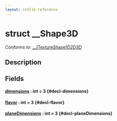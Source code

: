 ```yaml
---
layout: stdlib-reference
---
```


# struct \_\_Shape3D

*Conforms to:* [\_\_ITextureShape1D2D3D](/stdlib-reference/interfaces/ITextureShape1D2D3D/index)

## Description



## Fields

#### [dimensions](/stdlib-reference/types/Shape3D/dimensions) : int = 3 {#decl-dimensions}
#### [flavor](/stdlib-reference/types/Shape3D/flavor) : int = 3 {#decl-flavor}
#### [planeDimensions](/stdlib-reference/types/Shape3D/planeDimensions) : int = 3 {#decl-planeDimensions}


